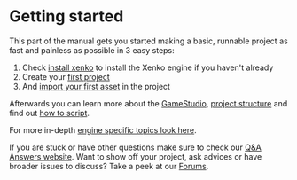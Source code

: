 # Getting started

This part of the manual gets you started making a basic, runnable project as fast and painless as possible in 3 easy steps:
1. Check [install xenko](http://xenko.com/download/) to install the Xenko engine if you haven't already  
2. Create your [first project](howto-create-and-setup-new-game.md)  
3. And [import your first asset](howto-create-or-import-asset-data.md) in the project
 
Afterwards you can learn more about the [GameStudio](game-studio-interface.md), [project structure](game-project-hierarchy.md) and find out [how to script](howto-use-scripts.md).

For more in-depth [engine specific topics look here](../engine/index.md).

If you are stuck or have other questions make sure to check our [Q&A Answers website](http://answers.xenko.com/).
Want to show off your project, ask advices or have broader issues to discuss? Take a peek at our [Forums](http://forums.xenko.com/).
